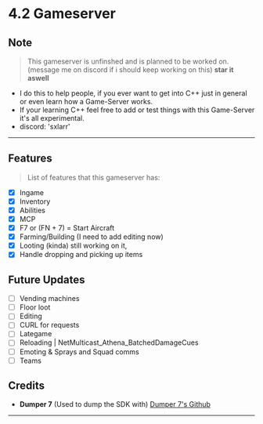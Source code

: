# 4.2 Gameserver

## Note
> This gameserver is unfinshed and is planned to be worked on. (message me on discord if i should keep working on this) **star it aswell**
- I do this to help people, if you ever want to get into C++ just in general or even learn how a Game-Server works.
- If your learning C++ feel free to add or test things with this Game-Server it's all experimental.
- discord: 'sxlarr'

---

## Features
> List of features that this gameserver has:
- [X] Ingame
- [X] Inventory
- [X] Abilities
- [X] MCP
- [X] F7 or (FN + 7) = Start Aircraft
- [X] Farming/Building (I need to add editing now)
- [X] Looting (kinda) still working on it,
- [X] Handle dropping and picking up items

## Future Updates
- [ ] Vending machines
- [ ] Floor loot
- [ ] Editing
- [ ] CURL for requests
- [ ] Lategame
- [ ] Reloading | NetMulticast_Athena_BatchedDamageCues
- [ ] Emoting & Sprays and Squad comms
- [ ] Teams

## Credits
- **Dumper 7** (Used to dump the SDK with) [Dumper 7's Github](https://github.com/Encryqed/Dumper-7)

---
